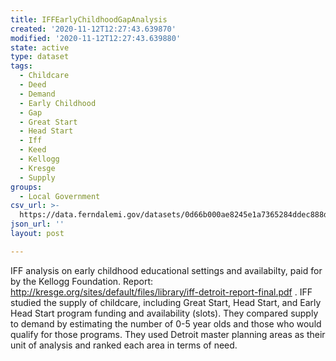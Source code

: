 ```yaml
---
title: IFFEarlyChildhoodGapAnalysis
created: '2020-11-12T12:27:43.639870'
modified: '2020-11-12T12:27:43.639880'
state: active
type: dataset
tags:
  - Childcare
  - Deed
  - Demand
  - Early Childhood
  - Gap
  - Great Start
  - Head Start
  - Iff
  - Keed
  - Kellogg
  - Kresge
  - Supply
groups:
  - Local Government
csv_url: >-
  https://data.ferndalemi.gov/datasets/0d66b000ae8245e1a7365284ddec888d_0.csv?outSR=%7B%22latestWkid%22%3A4269%2C%22wkid%22%3A4269%7D
json_url: ''
layout: post

---
```

IFF analysis on early childhood educational settings and availabilty, paid for by the Kellogg Foundation. Report: http://kresge.org/sites/default/files/library/iff-detroit-report-final.pdf . IFF studied the supply of childcare, including Great Start, Head Start, and Early Head Start program funding and availability (slots). They compared supply to demand by estimating the number of 0-5 year olds and those who would qualify for those programs. They used Detroit master planning areas as their unit of analysis and ranked each area in terms of need. 
